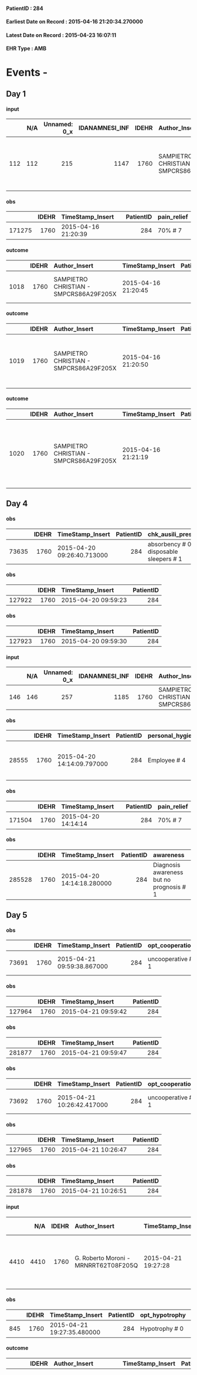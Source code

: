 
#### PatientID : 284
#### Earliest Date on Record : 2015-04-16 21:20:34.270000
#### Latest Date on Record : 2015-04-23 16:07:11
#### EHR Type : AMB

# Events - 

## Day 1

#### input
|     |    N/A |   Unnamed: 0_x |   IDANAMNESI_INF |   IDEHR | Author_Insert                          | TimeStamp_Insert           |   IDAccess | EHRType   |   PatientID |   IDDigitalSignDocument |   Non_Rilevabile_x | Note_Non_Rilevabile_x   | cognitivo_percettivo   | sonno_riposo           | perc_salute                                                                            | rapporti_fam   | persone_vicine   | Caregiver   |
|----:|-------:|---------------:|-----------------:|--------:|:---------------------------------------|:---------------------------|-----------:|:----------|------------:|------------------------:|-------------------:|:------------------------|:-----------------------|:-----------------------|:---------------------------------------------------------------------------------------|:---------------|:-----------------|:------------|
| 112 |    112 |            215 |             1147 |    1760 | SAMPIETRO CHRISTIAN - SMPCRS86A29F205X | 2015-04-16 21:20:34.270000 |       6111 | AMB       |         284 |                   52710 |                  0 | NR                      | drowsiness # 6         | daytime sleepiness # 1 | perdit√ † Performance # 0; increased dell'affaticabilit√ † # 2, # 3 increased asthenia | is # 0         | daughter         | husband     |

#### obs
|        |   IDEHR | TimeStamp_Insert    |   PatientID | pain_relief   |
|-------:|--------:|:--------------------|------------:|:--------------|
| 171275 |    1760 | 2015-04-16 21:20:39 |         284 | 70% # 7       |

#### outcome
|      |   IDEHR | Author_Insert                          | TimeStamp_Insert    |   PatientID |   IDDigitalSignDocument |   IDPAI_VIDAS | opt_problem                           |   opt_problem_num | opt_obiettivo                             |   opt_obiettivo_num | opt_stato_problema   |   opt_stato_problema_num |   opt_interventi_num |
|-----:|--------:|:---------------------------------------|:--------------------|------------:|------------------------:|--------------:|:--------------------------------------|------------------:|:------------------------------------------|--------------------:|:---------------------|-------------------------:|---------------------:|
| 1018 |    1760 | SAMPIETRO CHRISTIAN - SMPCRS86A29F205X | 2015-04-16 21:20:45 |         284 |                   52712 |          2022 | Nutrition / Hydration inadequate # 34 |                 4 | The patient hydrater√ † † adequately # 74 |                   4 | Open Problem # 1     |                        1 |                    4 |

#### outcome
|      |   IDEHR | Author_Insert                          | TimeStamp_Insert    |   PatientID |   IDDigitalSignDocument |   IDPAI_VIDAS | opt_problem               |   opt_problem_num | opt_obiettivo                                                                       |   opt_obiettivo_num | opt_stato_problema   |   opt_stato_problema_num |   opt_interventi_num |
|-----:|--------:|:---------------------------------------|:--------------------|------------:|------------------------:|--------------:|:--------------------------|------------------:|:------------------------------------------------------------------------------------|--------------------:|:---------------------|-------------------------:|---------------------:|
| 1019 |    1760 | SAMPIETRO CHRISTIAN - SMPCRS86A29F205X | 2015-04-16 21:20:50 |         284 |                   52713 |          2023 | Altered sleep / wake # 31 |                 4 | The patient will describe the factors that interfere with sleep or wakefulness # 61 |                   4 | Open Problem # 1     |                        1 |                    4 |

#### outcome
|      |   IDEHR | Author_Insert                          | TimeStamp_Insert    |   PatientID |   IDDigitalSignDocument |   IDPAI_VIDAS | opt_problem                |   opt_problem_num | opt_obiettivo                                                                                                    |   opt_obiettivo_num | opt_stato_problema   |   opt_stato_problema_num |   opt_interventi_num |
|-----:|--------:|:---------------------------------------|:--------------------|------------:|------------------------:|--------------:|:---------------------------|------------------:|:-----------------------------------------------------------------------------------------------------------------|--------------------:|:---------------------|-------------------------:|---------------------:|
| 1020 |    1760 | SAMPIETRO CHRISTIAN - SMPCRS86A29F205X | 2015-04-16 21:21:19 |         284 |                   52714 |          2024 | Abnormal neurological # 30 |                 4 | Deletion and cancellation of episodes of confusion and / or hallucinations, delirium, psychomotor agitation # 59 |                   4 | Open Problem # 1     |                        1 |                    4 |


## Day 4

#### obs
|       |   IDEHR | TimeStamp_Insert           |   PatientID | chk_ausili_presidi                      | chk_ausili_incont                       | opt_care_giver   | asthenia     | dyspnoea           | motor_performance              | agitation_behavior_freq   | mood        | cognitive_state          | consumption_help   |
|------:|--------:|:---------------------------|------------:|:----------------------------------------|:----------------------------------------|:-----------------|:-------------|:-------------------|:-------------------------------|:--------------------------|:------------|:-------------------------|:-------------------|
| 73635 |    1760 | 2015-04-20 09:26:40.713000 |         284 | absorbency # 0; disposable sleepers # 1 | absorbency # 0; disposable sleepers # 1 | This # 0         | Moderate # 1 | Modest efforts # 2 | bedridden, nontransferable # 5 | quiet # 0                 | Apathy # 00 | confused - sometimes # 0 | help with # 2      |

#### obs
|        |   IDEHR | TimeStamp_Insert    |   PatientID |
|-------:|--------:|:--------------------|------------:|
| 127922 |    1760 | 2015-04-20 09:59:23 |         284 |

#### obs
|        |   IDEHR | TimeStamp_Insert    |   PatientID |
|-------:|--------:|:--------------------|------------:|
| 127923 |    1760 | 2015-04-20 09:59:30 |         284 |

#### input
|     |    N/A |   Unnamed: 0_x |   IDANAMNESI_INF |   IDEHR | Author_Insert                          | TimeStamp_Insert           |   IDAccess | EHRType   |   PatientID |   IDDigitalSignDocument |   Non_Rilevabile_x | Note_Non_Rilevabile_x   | rapporti_fam   | persone_vicine   | Caregiver   |
|----:|-------:|---------------:|-----------------:|--------:|:---------------------------------------|:---------------------------|-----------:|:----------|------------:|------------------------:|-------------------:|:------------------------|:---------------|:-----------------|:------------|
| 146 |    146 |            257 |             1185 |    1760 | SAMPIETRO CHRISTIAN - SMPCRS86A29F205X | 2015-04-20 14:13:35.480000 |       6510 | AMB       |         284 |                   55517 |                  0 | NR                      | is # 0         | daughter         | husband     |

#### obs
|       |   IDEHR | TimeStamp_Insert           |   PatientID | personal_hygiene   | urine_elimination   | mobility     | active_diuresis     | asthenia   | dyspnoea    | motor_performance                                                                       | body_temp    | diet       | cognitive_state             | feces_elimination   | consumption_help   |
|------:|--------:|:---------------------------|------------:|:-------------------|:--------------------|:-------------|:--------------------|:-----------|:------------|:----------------------------------------------------------------------------------------|:-------------|:-----------|:----------------------------|:--------------------|:-------------------|
| 28555 |    1760 | 2015-04-20 14:14:09.797000 |         284 | Employee # 4       | Employee # 4        | Employee # 4 | active diuresis # 0 | Severe # 2 | at rest # 0 | 20% - Patient with serious impairment of organ functions, one or irreversible pi√π # 02 | Apyrexia # 0 | Liquid # 3 | confused - continuously # 1 | Employee # 4        | # 4 employees      |

#### obs
|        |   IDEHR | TimeStamp_Insert    |   PatientID | pain_relief   |
|-------:|--------:|:--------------------|------------:|:--------------|
| 171504 |    1760 | 2015-04-20 14:14:14 |         284 | 70% # 7       |

#### obs
|        |   IDEHR | TimeStamp_Insert           |   PatientID | awareness                                |
|-------:|--------:|:---------------------------|------------:|:-----------------------------------------|
| 285528 |    1760 | 2015-04-20 14:14:18.280000 |         284 | Diagnosis awareness but no prognosis # 1 |


## Day 5

#### obs
|       |   IDEHR | TimeStamp_Insert           |   PatientID | opt_cooperation   | opt_memory_deficit_type   | opt_care_giver   | asthenia     | dyspnoea           | motor_performance              | agitation_behavior_freq   | cognitive_state          | consumption_help   |
|------:|--------:|:---------------------------|------------:|:------------------|:--------------------------|:-----------------|:-------------|:-------------------|:-------------------------------|:--------------------------|:-------------------------|:-------------------|
| 73691 |    1760 | 2015-04-21 09:59:38.867000 |         284 | uncooperative # 1 | Short term 0 #            | This # 0         | Moderate # 1 | Modest efforts # 2 | bedridden, nontransferable # 5 | quiet # 0                 | confused - sometimes # 0 | help with # 2      |

#### obs
|        |   IDEHR | TimeStamp_Insert    |   PatientID |
|-------:|--------:|:--------------------|------------:|
| 127964 |    1760 | 2015-04-21 09:59:42 |         284 |

#### obs
|        |   IDEHR | TimeStamp_Insert    |   PatientID |
|-------:|--------:|:--------------------|------------:|
| 281877 |    1760 | 2015-04-21 09:59:47 |         284 |

#### obs
|       |   IDEHR | TimeStamp_Insert           |   PatientID | opt_cooperation   | opt_memory_deficit_type   | opt_care_giver   | asthenia     | dyspnoea           | motor_performance              | agitation_behavior_freq   | cognitive_state          | consumption_help   |
|------:|--------:|:---------------------------|------------:|:------------------|:--------------------------|:-----------------|:-------------|:-------------------|:-------------------------------|:--------------------------|:-------------------------|:-------------------|
| 73692 |    1760 | 2015-04-21 10:26:42.417000 |         284 | uncooperative # 1 | Short term 0 #            | This # 0         | Moderate # 1 | Modest efforts # 2 | bedridden, nontransferable # 5 | quiet # 0                 | confused - sometimes # 0 | help with # 2      |

#### obs
|        |   IDEHR | TimeStamp_Insert    |   PatientID |
|-------:|--------:|:--------------------|------------:|
| 127965 |    1760 | 2015-04-21 10:26:47 |         284 |

#### obs
|        |   IDEHR | TimeStamp_Insert    |   PatientID |
|-------:|--------:|:--------------------|------------:|
| 281878 |    1760 | 2015-04-21 10:26:51 |         284 |

#### input
|      |    N/A |   IDEHR | Author_Insert                        | TimeStamp_Insert    |   IDAccess | EHRType   |   PatientID |   IDDigitalSignDocument | persone_vicine   |   Unnamed: 0_y |   IDANAMNESI_MED |   Non_Rilevabile_y | Note_Non_Rilevabile_y   | diagnosis                                       |
|-----:|-------:|--------:|:-------------------------------------|:--------------------|-----------:|:----------|------------:|------------------------:|:-----------------|---------------:|-----------------:|-------------------:|:------------------------|:------------------------------------------------|
| 4410 |   4410 |    1760 | G. Roberto Moroni - MRNRRT62T08F205Q | 2015-04-21 19:27:28 |       7868 | AMB       |         284 |                   58408 | N/A              |            794 |             1338 |                  0 | NR                      | npl lung with cerebral mts liver and lymph node |

#### obs
|     |   IDEHR | TimeStamp_Insert           |   PatientID | opt_hypotrophy   | chk_eloquence     | agitation_behavior_freq   | cognitive_state       |
|----:|--------:|:---------------------------|------------:|:-----------------|:------------------|:--------------------------|:----------------------|
| 845 |    1760 | 2015-04-21 19:27:35.480000 |         284 | Hypotrophy # 0   | fluent speech # 0 | quiet # 0                 | confused at times 0 # |

#### outcome
|      |   IDEHR | Author_Insert                        | TimeStamp_Insert    |   PatientID |   IDDigitalSignDocument |   IDPAI_VIDAS | opt_problem                |   opt_problem_num | opt_obiettivo                                                                                                    |   opt_obiettivo_num | opt_stato_problema   |   opt_stato_problema_num | opt_interventi                                                                                                                                                                                                                                                                                                                                                          |   opt_interventi_num |
|-----:|--------:|:-------------------------------------|:--------------------|------------:|------------------------:|--------------:|:---------------------------|------------------:|:-----------------------------------------------------------------------------------------------------------------|--------------------:|:---------------------|-------------------------:|:------------------------------------------------------------------------------------------------------------------------------------------------------------------------------------------------------------------------------------------------------------------------------------------------------------------------------------------------------------------------|---------------------:|
| 1258 |    1760 | G. Roberto Moroni - MRNRRT62T08F205Q | 2015-04-21 19:27:44 |         284 |                   58410 |          2263 | Abnormal neurological # 30 |                 4 | Deletion and cancellation of episodes of confusion and / or hallucinations, delirium, psychomotor agitation # 59 |                   4 | Open Problem # 1     |                        1 | Implementation PAI - Call the patient by name and present each time you come into contact with him / her # 478; Implementation PAI - Encourage relatives to customize the environment according to the wishes of the patient # 479; Implementation PAI - Maintain assistance empathetic and respectful, addressing the patient by speaking clearly and distinctly # 475 |                    4 |

#### care
|       |   IDEHR | Author_Insert                        | TimeStamp_Insert    |   IDAccess | EHRType   |   PatientID |   IDTERAPIE_OUTPAT_VIDAS |   ds_dose | opt_via_di_somm        | ds_ora   | dt_data_inizio      |   opt_pregressa |   opt_somm_terapia |   opt_estemporanea |   opt_termina |   opt_somm_in_pompa | opt_farmaco                                |
|------:|--------:|:-------------------------------------|:--------------------|-----------:|:----------|------------:|-------------------------:|----------:|:-----------------------|:---------|:--------------------|----------------:|-------------------:|-------------------:|--------------:|--------------------:|:-------------------------------------------|
| 25472 |    1760 | g. roberto moroni - mrnrrt62t08f205q | 2015-04-21 19:27:47 |       7868 | amb       |         284 |                     1937 |         1 | subcutaneously # 3 = 3 | 08 # 8   | 2015-04-21 00:00:00 |               0 |                  0 |                  0 |             0 |                   0 | furosemide (lasix fiale 20mg / 2ml) # 1225 |

#### care
|       |   IDEHR | Author_Insert                        | TimeStamp_Insert    |   IDAccess | EHRType   |   PatientID |   IDTERAPIE_OUTPAT_VIDAS |   ds_dose | opt_via_di_somm        | ds_ora       | dt_data_inizio      |   opt_pregressa |   opt_somm_terapia |   opt_estemporanea |   opt_termina |   opt_somm_in_pompa | opt_farmaco                        |
|------:|--------:|:-------------------------------------|:--------------------|-----------:|:----------|------------:|-------------------------:|----------:|:-----------------------|:-------------|:--------------------|----------------:|-------------------:|-------------------:|--------------:|--------------------:|:-----------------------------------|
| 25473 |    1760 | g. roberto moroni - mrnrrt62t08f205q | 2015-04-21 19:27:56 |       7868 | amb       |         284 |                     1938 |         1 | subcutaneously # 3 = 3 | at need # 24 | 2015-04-21 00:00:00 |               0 |                  0 |                  0 |             0 |                   0 | ketorolac (toradol30 mg fl) # 1571 |

#### care
|       |   IDEHR | Author_Insert                        | TimeStamp_Insert    |   IDAccess | EHRType   |   PatientID |   IDTERAPIE_OUTPAT_VIDAS | ds_dose             | opt_via_di_somm        | ds_ora          | dt_data_inizio      |   opt_pregressa |   opt_somm_terapia |   opt_estemporanea |   opt_termina |   opt_somm_in_pompa | opt_farmaco                              |
|------:|--------:|:-------------------------------------|:--------------------|-----------:|:----------|------------:|-------------------------:|:--------------------|:-----------------------|:----------------|:--------------------|----------------:|-------------------:|-------------------:|--------------:|--------------------:|:-----------------------------------------|
| 25474 |    1760 | g. roberto moroni - mrnrrt62t08f205q | 2015-04-21 19:28:05 |       7868 | amb       |         284 |                     1939 | 2019-01-02 00:00:00 | subcutaneously # 3 = 3 | 08 # 8; 20 # 20 | 2015-04-21 00:00:00 |               0 |                  0 |                  0 |             0 |                   0 | ranitidine (ranidil 50mg / 5ml fl) # 947 |

#### care
|       |   IDEHR | Author_Insert                        | TimeStamp_Insert    |   IDAccess | EHRType   |   PatientID |   IDTERAPIE_OUTPAT_VIDAS | ds_altro_farmaco   |   ds_dose | opt_via_di_somm        | ds_ora       | dt_data_inizio      |   opt_pregressa |   opt_somm_terapia |   opt_estemporanea |   opt_termina |   opt_somm_in_pompa | opt_farmaco              |
|------:|--------:|:-------------------------------------|:--------------------|-----------:|:----------|------------:|-------------------------:|:-------------------|----------:|:-----------------------|:-------------|:--------------------|----------------:|-------------------:|-------------------:|--------------:|--------------------:|:-------------------------|
| 25475 |    1760 | g. roberto moroni - mrnrrt62t08f205q | 2015-04-21 19:28:08 |       7868 | amb       |         284 |                     1940 | serenase           |         1 | subcutaneously # 3 = 3 | at need # 24 | 2015-04-21 00:00:00 |               0 |                  0 |                  0 |             0 |                   0 | other (see notes) # 2004 |

#### care
|       |   IDEHR | Author_Insert                        | TimeStamp_Insert    |   IDAccess | EHRType   |   PatientID |   IDTERAPIE_OUTPAT_VIDAS |   ds_dose | opt_via_di_somm        | ds_ora       | dt_data_inizio      |   opt_pregressa |   opt_somm_terapia |   opt_estemporanea |   opt_termina |   opt_somm_in_pompa | opt_farmaco                        |
|------:|--------:|:-------------------------------------|:--------------------|-----------:|:----------|------------:|-------------------------:|----------:|:-----------------------|:-------------|:--------------------|----------------:|-------------------:|-------------------:|--------------:|--------------------:|:-----------------------------------|
| 25476 |    1760 | g. roberto moroni - mrnrrt62t08f205q | 2015-04-21 19:28:08 |       7870 | amb       |         284 |                     1941 |         1 | subcutaneously # 3 = 3 | at need # 24 | 2015-04-21 00:00:00 |               0 |                  0 |                  0 |             0 |                   0 | ketorolac (toradol30 mg fl) # 1571 |

#### care
|       |   IDEHR | Author_Insert                        | TimeStamp_Insert    |   IDAccess | EHRType   |   PatientID |   IDTERAPIE_OUTPAT_VIDAS |   ds_dose | opt_via_di_somm        | ds_ora          | dt_data_inizio      |   opt_pregressa |   opt_somm_terapia |   opt_estemporanea |   opt_termina |   opt_somm_in_pompa | opt_farmaco                             |
|------:|--------:|:-------------------------------------|:--------------------|-----------:|:----------|------------:|-------------------------:|----------:|:-----------------------|:----------------|:--------------------|----------------:|-------------------:|-------------------:|--------------:|--------------------:|:----------------------------------------|
| 25477 |    1760 | g. roberto moroni - mrnrrt62t08f205q | 2015-04-21 19:28:14 |       7868 | amb       |         284 |                     1942 |         1 | subcutaneously # 3 = 3 | 08 # 8; 20 # 20 | 2015-04-21 00:00:00 |               0 |                  0 |                  0 |             0 |                   0 | dexamethasone (4 mg soldesam fl) # 1447 |

#### care
|       |   IDEHR | Author_Insert                        | TimeStamp_Insert    |   IDAccess | EHRType   |   PatientID |   IDTERAPIE_OUTPAT_VIDAS |   ds_dose | opt_via_di_somm        | ds_ora       | dt_data_inizio      |   opt_pregressa |   opt_somm_terapia |   opt_estemporanea |   opt_termina |   opt_somm_in_pompa | opt_farmaco                                                     |
|------:|--------:|:-------------------------------------|:--------------------|-----------:|:----------|------------:|-------------------------:|----------:|:-----------------------|:-------------|:--------------------|----------------:|-------------------:|-------------------:|--------------:|--------------------:|:----------------------------------------------------------------|
| 25478 |    1760 | g. roberto moroni - mrnrrt62t08f205q | 2015-04-21 19:28:17 |       7868 | amb       |         284 |                     1943 |         1 | subcutaneously # 3 = 3 | at need # 24 | 2015-04-21 00:00:00 |               0 |                  0 |                  0 |             0 |                   0 | morphine hydrochloride (10 mg morphine hydrochloride fl) # 1598 |

#### care
|       |   IDEHR | Author_Insert                        | TimeStamp_Insert    |   IDAccess | EHRType   |   PatientID |   IDTERAPIE_OUTPAT_VIDAS |   ds_dose | opt_via_di_somm        | ds_ora       | dt_data_inizio      |   opt_pregressa |   opt_somm_terapia |   opt_estemporanea |   opt_termina |   opt_somm_in_pompa | opt_farmaco                                |
|------:|--------:|:-------------------------------------|:--------------------|-----------:|:----------|------------:|-------------------------:|----------:|:-----------------------|:-------------|:--------------------|----------------:|-------------------:|-------------------:|--------------:|--------------------:|:-------------------------------------------|
| 25479 |    1760 | g. roberto moroni - mrnrrt62t08f205q | 2015-04-21 19:28:22 |       7868 | amb       |         284 |                     1944 |         1 | subcutaneously # 3 = 3 | at need # 24 | 2015-04-21 00:00:00 |               0 |                  0 |                  0 |             0 |                   0 | tramadol (contramal 100 mg 2 ml fl) # 1687 |

#### care
|       |   IDEHR | Author_Insert                        | TimeStamp_Insert    |   IDAccess | EHRType   |   PatientID |   IDTERAPIE_OUTPAT_VIDAS |   ds_dose | opt_via_di_somm        | ds_ora       | dt_data_inizio      |   opt_pregressa |   opt_somm_terapia |   opt_estemporanea |   opt_termina |   opt_somm_in_pompa | opt_farmaco                          |
|------:|--------:|:-------------------------------------|:--------------------|-----------:|:----------|------------:|-------------------------:|----------:|:-----------------------|:-------------|:--------------------|----------------:|-------------------:|-------------------:|--------------:|--------------------:|:-------------------------------------|
| 25480 |    1760 | g. roberto moroni - mrnrrt62t08f205q | 2015-04-21 19:28:28 |       7868 | amb       |         284 |                     1945 |         1 | subcutaneously # 3 = 3 | at need # 24 | 2015-04-21 00:00:00 |               0 |                  0 |                  0 |             0 |                   0 | delorazepam (en 1 ml 5 mg fl) # 1849 |

#### care
|       |   IDEHR | Author_Insert                        | TimeStamp_Insert    |   IDAccess | EHRType   |   PatientID |   IDTERAPIE_OUTPAT_VIDAS |   ds_dose | opt_via_di_somm   | ds_ora   | dt_data_inizio      |   opt_pregressa |   opt_somm_terapia |   opt_estemporanea |   opt_termina |   opt_somm_in_pompa | opt_farmaco                                     |
|------:|--------:|:-------------------------------------|:--------------------|-----------:|:----------|------------:|-------------------------:|----------:|:------------------|:---------|:--------------------|----------------:|-------------------:|-------------------:|--------------:|--------------------:|:------------------------------------------------|
| 25481 |    1760 | g. roberto moroni - mrnrrt62t08f205q | 2015-04-21 19:28:34 |       7868 | amb       |         284 |                     1946 |         1 | oral # 0 = 0      | 21 # 21  | 2015-04-21 00:00:00 |               0 |                  0 |                  0 |             0 |                   0 | phenobarbital (gardenale 100 mg tablets) # 1723 |


## Day 6

#### obs
|       |   IDEHR | TimeStamp_Insert           |   PatientID | opt_cooperation   | opt_memory_deficit_type   | chk_ausili_presidi                      | chk_ausili_incont                       | opt_care_giver   | asthenia     | dyspnoea           | motor_performance              | agitation_behavior_freq   | mood        | cognitive_state          | consumption_help   |
|------:|--------:|:---------------------------|------------:|:------------------|:--------------------------|:----------------------------------------|:----------------------------------------|:-----------------|:-------------|:-------------------|:-------------------------------|:--------------------------|:------------|:-------------------------|:-------------------|
| 73751 |    1760 | 2015-04-22 10:08:28.323000 |         284 | uncooperative # 1 | Short term 0 #            | absorbency # 0; disposable sleepers # 1 | absorbency # 0; disposable sleepers # 1 | This # 0         | Moderate # 1 | Modest efforts # 2 | bedridden, nontransferable # 5 | quiet # 0                 | Apathy # 00 | confused - sometimes # 0 | help with # 2      |

#### obs
|        |   IDEHR | TimeStamp_Insert    |   PatientID |
|-------:|--------:|:--------------------|------------:|
| 128014 |    1760 | 2015-04-22 10:08:32 |         284 |

#### obs
|        |   IDEHR | TimeStamp_Insert    |   PatientID |
|-------:|--------:|:--------------------|------------:|
| 281886 |    1760 | 2015-04-22 10:08:36 |         284 |

#### obs
|       |   IDEHR | TimeStamp_Insert           |   PatientID | opt_cooperation   | opt_memory_deficit_type   | chk_ausili_presidi                      | chk_ausili_incont                       | opt_care_giver   | asthenia     | dyspnoea           | motor_performance              | agitation_behavior_freq   | mood        | cognitive_state          | consumption_help   |
|------:|--------:|:---------------------------|------------:|:------------------|:--------------------------|:----------------------------------------|:----------------------------------------|:-----------------|:-------------|:-------------------|:-------------------------------|:--------------------------|:------------|:-------------------------|:-------------------|
| 73753 |    1760 | 2015-04-22 11:21:37.540000 |         284 | uncooperative # 1 | Short term 0 #            | absorbency # 0; disposable sleepers # 1 | absorbency # 0; disposable sleepers # 1 | This # 0         | Moderate # 1 | Modest efforts # 2 | bedridden, nontransferable # 5 | quiet # 0                 | Apathy # 00 | confused - sometimes # 0 | help with # 2      |

#### obs
|       |   IDEHR | TimeStamp_Insert           |   PatientID | opt_cooperation   | chk_ausili_presidi   | chk_ausili_incont                       | opt_care_giver   | dyspnoea    | motor_performance              | agitation_behavior_freq   | mood        | cognitive_state          | consumption_help   |
|------:|--------:|:---------------------------|------------:|:------------------|:---------------------|:----------------------------------------|:-----------------|:------------|:-------------------------------|:--------------------------|:------------|:-------------------------|:-------------------|
| 73754 |    1760 | 2015-04-22 11:21:43.227000 |         284 | uncooperative # 1 | absorbency # 0       | absorbency # 0; disposable sleepers # 1 | This # 0         | at rest # 0 | bedridden, nontransferable # 5 | quiet # 0                 | Apathy # 00 | confused - sometimes # 0 | help with # 2      |

#### obs
|       |   IDEHR | TimeStamp_Insert           |   PatientID | opt_cooperation   | opt_memory_deficit_type   | chk_ausili_presidi                      | chk_ausili_incont                       | opt_care_giver   | asthenia     | dyspnoea    | agitation_behavior_freq   | mood        | cognitive_state          | consumption_help   |
|------:|--------:|:---------------------------|------------:|:------------------|:--------------------------|:----------------------------------------|:----------------------------------------|:-----------------|:-------------|:------------|:--------------------------|:------------|:-------------------------|:-------------------|
| 73755 |    1760 | 2015-04-22 11:21:48.330000 |         284 | uncooperative # 1 | Short term 0 #            | absorbency # 0; disposable sleepers # 1 | absorbency # 0; disposable sleepers # 1 | This # 0         | Moderate # 1 | at rest # 0 | quiet # 0                 | Apathy # 00 | confused - sometimes # 0 | help with # 2      |

#### obs
|        |   IDEHR | TimeStamp_Insert    |   PatientID |
|-------:|--------:|:--------------------|------------:|
| 128016 |    1760 | 2015-04-22 11:21:52 |         284 |

#### obs
|        |   IDEHR | TimeStamp_Insert    |   PatientID |
|-------:|--------:|:--------------------|------------:|
| 128017 |    1760 | 2015-04-22 11:21:55 |         284 |

#### obs
|        |   IDEHR | TimeStamp_Insert    |   PatientID |
|-------:|--------:|:--------------------|------------:|
| 281888 |    1760 | 2015-04-22 11:21:59 |         284 |

#### obs
|        |   IDEHR | TimeStamp_Insert    |   PatientID |
|-------:|--------:|:--------------------|------------:|
| 281889 |    1760 | 2015-04-22 11:22:02 |         284 |


## Day 7

#### obs
|       |   IDEHR | TimeStamp_Insert           |   PatientID | opt_cooperation   | opt_memory_deficit_type   | chk_ausili_presidi                      | chk_ausili_incont                       | opt_care_giver   | asthenia     | dyspnoea               | agitation_behavior_freq   | mood        | diet        | cognitive_state          | feces_elimination   | consumption_help   |
|------:|--------:|:---------------------------|------------:|:------------------|:--------------------------|:----------------------------------------|:----------------------------------------|:-----------------|:-------------|:-----------------------|:--------------------------|:------------|:------------|:-------------------------|:--------------------|:-------------------|
| 73822 |    1760 | 2015-04-23 10:52:13.717000 |         284 | uncooperative # 1 | Short term 0 #            | absorbency # 0; disposable sleepers # 1 | absorbency # 0; disposable sleepers # 1 | This # 0         | Moderate # 1 | from severe stress # 3 | quiet # 0                 | Apathy # 00 | refused # 5 | confused - sometimes # 0 | help with # 2       | help with # 2      |

#### obs
|       |   IDEHR | TimeStamp_Insert           |   PatientID | opt_cooperation   | opt_memory_deficit_type   | opt_care_giver   | asthenia     | dyspnoea    | agitation_behavior_freq   | cognitive_state          | consumption_help   |
|------:|--------:|:---------------------------|------------:|:------------------|:--------------------------|:-----------------|:-------------|:------------|:--------------------------|:-------------------------|:-------------------|
| 73823 |    1760 | 2015-04-23 10:52:19.120000 |         284 | uncooperative # 1 | Short term 0 #            | This # 0         | Moderate # 1 | at rest # 0 | quiet # 0                 | confused - sometimes # 0 | help with # 2      |

#### obs
|        |   IDEHR | TimeStamp_Insert    |   PatientID |
|-------:|--------:|:--------------------|------------:|
| 128073 |    1760 | 2015-04-23 10:52:26 |         284 |

#### obs
|        |   IDEHR | TimeStamp_Insert    |   PatientID |
|-------:|--------:|:--------------------|------------:|
| 281904 |    1760 | 2015-04-23 10:52:31 |         284 |

#### input
|     |    N/A |   Unnamed: 0_x |   IDANAMNESI_INF |   IDEHR | Author_Insert                          | TimeStamp_Insert           |   IDAccess | EHRType   |   PatientID |   IDDigitalSignDocument |   Non_Rilevabile_x | Note_Non_Rilevabile_x   | cognitivo_percettivo   | perc_salute                                       | Perception                                 | rapporti_fam   | persone_vicine   | Caregiver   |
|----:|-------:|---------------:|-----------------:|--------:|:---------------------------------------|:---------------------------|-----------:|:----------|------------:|------------------------:|-------------------:|:------------------------|:-----------------------|:--------------------------------------------------|:-------------------------------------------|:---------------|:-----------------|:------------|
| 229 |    229 |            344 |             1270 |    1760 | SAMPIETRO CHRISTIAN - SMPCRS86A29F205X | 2015-04-23 16:06:46.997000 |       9289 | AMB       |         284 |                   61379 |                  0 | NR                      | confusion # 1          | perdit√ † Performance # 0; increased asthenia # 3 | concern for health # 0; irritabilit√ † # 7 | is # 0         | daughter         | husband     |

#### obs
|       |   IDEHR | TimeStamp_Insert           |   PatientID | personal_hygiene   | urine_elimination   | mobility     | memory_deficit      | asthenia   | dyspnoea    | motor_performance                                                                                  | body_temp    | mood                | diet     | cognitive_state          | feces_elimination   | consumption_help   |
|------:|--------:|:---------------------------|------------:|:-------------------|:--------------------|:-------------|:--------------------|:-----------|:------------|:---------------------------------------------------------------------------------------------------|:-------------|:--------------------|:---------|:-------------------------|:--------------------|:-------------------|
| 28824 |    1760 | 2015-04-23 16:06:58.797000 |         284 | Employee # 4       | Employee # 4        | Employee # 4 | memory deficits # 0 | Severe # 2 | at rest # 0 | 30% - Patient with directions to the hospital or home hospitalization, intensive home support # 03 | Apyrexia # 0 | irritabilit√ † # 05 | Free # 0 | confused - sometimes # 0 | Employee # 4        | help with # 2      |

#### obs
|        |   IDEHR | TimeStamp_Insert    |   PatientID | pain_relief   |
|-------:|--------:|:--------------------|------------:|:--------------|
| 171882 |    1760 | 2015-04-23 16:07:01 |         284 | 70% # 7       |

#### outcome
|      |   IDEHR | Author_Insert                          | TimeStamp_Insert    |   PatientID |   IDDigitalSignDocument |   IDPAI_VIDAS | opt_problem                           |   opt_problem_num | opt_obiettivo                             |   opt_obiettivo_num | opt_stato_problema   |   opt_stato_problema_num |   opt_interventi_num |
|-----:|--------:|:---------------------------------------|:--------------------|------------:|------------------------:|--------------:|:--------------------------------------|------------------:|:------------------------------------------|--------------------:|:---------------------|-------------------------:|---------------------:|
| 1397 |    1760 | SAMPIETRO CHRISTIAN - SMPCRS86A29F205X | 2015-04-23 16:07:05 |         284 |                   61382 |          3404 | Nutrition / Hydration inadequate # 34 |                 4 | The patient hydrater√ † † adequately # 74 |                   4 | closed Problem # 2   |                        2 |                    4 |

#### outcome
|      |   IDEHR | Author_Insert                          | TimeStamp_Insert    |   PatientID |   IDDigitalSignDocument |   IDPAI_VIDAS | opt_problem                |   opt_problem_num | opt_obiettivo                                                                                                    |   opt_obiettivo_num | opt_stato_problema   |   opt_stato_problema_num | opt_interventi                                                                                                                                                                                                                                                                                                                                                                                                                                                                                                                                                                               |   opt_interventi_num |
|-----:|--------:|:---------------------------------------|:--------------------|------------:|------------------------:|--------------:|:---------------------------|------------------:|:-----------------------------------------------------------------------------------------------------------------|--------------------:|:---------------------|-------------------------:|:---------------------------------------------------------------------------------------------------------------------------------------------------------------------------------------------------------------------------------------------------------------------------------------------------------------------------------------------------------------------------------------------------------------------------------------------------------------------------------------------------------------------------------------------------------------------------------------------|---------------------:|
| 1398 |    1760 | SAMPIETRO CHRISTIAN - SMPCRS86A29F205X | 2015-04-23 16:07:11 |         284 |                   61383 |          3405 | Abnormal neurological # 30 |                 4 | Deletion and cancellation of episodes of confusion and / or hallucinations, delirium, psychomotor agitation # 59 |                   4 | Open Problem # 1     |                        1 | Implementation PAI - Maintain empathic and respectful assistance, addressing the patient by speaking clearly and distinctly # 475; Implementing PAI - Trying to verbally report the patient to a real datum # 480; Implementation PAI - Provide simple explanations that do not give rise to misunderstandings # 481; Counseling - Sharing with the caregiver the therapeutic path # 485; Educational - Educating the caregiver / patient to the recognition / treatment of the symptom # 486; Informative - Informing the patient / caregiver about the prevailing signs and symptoms # 487 |                    4 |



